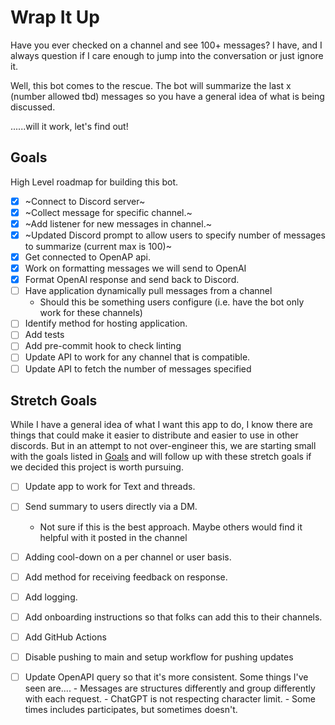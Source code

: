 # Wrap It Up

Have you ever checked on a channel and see 100+ messages? I have, and I always question if I care enough to jump into the conversation or just ignore it.

Well, this bot comes to the rescue. The bot will summarize the last x (number allowed tbd) messages so you have a general idea of what is being discussed.

......will it work, let's find out!

## Goals

High Level roadmap for building this bot.

- [x] ~Connect to Discord server~
- [x] ~Collect message for specific channel.~
- [x] ~Add listener for new messages in channel.~
- [x] ~Updated Discord prompt to allow users to specify number of messages to summarize (current max is 100)~
- [x] Get connected to OpenAP api.
- [x] Work on formatting messages we will send to OpenAI
- [x] Format OpenAI response and send back to Discord.
- [ ] Have application dynamically pull messages from a channel
  - Should this be something users configure (i.e. have the bot only work for these channels)
- [ ] Identify method for hosting application.
- [ ] Add tests
- [ ] Add pre-commit hook to check linting
- [ ] Update API to work for any channel that is compatible.
- [ ] Update API to fetch the number of messages specified

## Stretch Goals

While I have a general idea of what I want this app to do, I know there are things that could make it easier to distribute and easier to use in other discords. But in an attempt to not over-engineer this, we are starting small with the goals listed in [Goals](#goals) and will follow up with these stretch goals if we decided this project is worth pursuing.

- [ ] Update app to work for Text and threads.
- [ ] Send summary to users directly via a DM.
  - Not sure if this is the best approach. Maybe others would find it helpful with it posted in the channel

- [ ] Adding cool-down on a per channel or user basis.
- [ ] Add method for receiving feedback on response.
- [ ] Add logging.
- [ ] Add onboarding instructions so that folks can add this to their channels.
- [ ] Add GitHub Actions
- [ ] Disable pushing to main and setup workflow for pushing updates
- [ ] Update OpenAPI query so that it's more consistent. Some things I've seen are....
      - Messages are structures differently and group differently with each request.
      - ChatGPT is not respecting character limit.
      - Some times includes participates, but sometimes doesn't.
